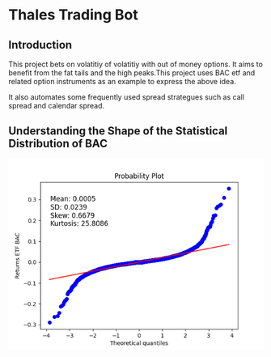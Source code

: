 # Thales Trading Bot

## Introduction

This project bets on volatitiy of volatitiy with out of money options. It aims to benefit from the fat
tails and the high peaks.This project uses BAC etf and related option instruments as an example to express the above idea.

It also automates some frequently used spread strategues such as call spread and calendar spread.

## Understanding the Shape of the Statistical Distribution of BAC

<img src="figures/qqplot_bac.png">

